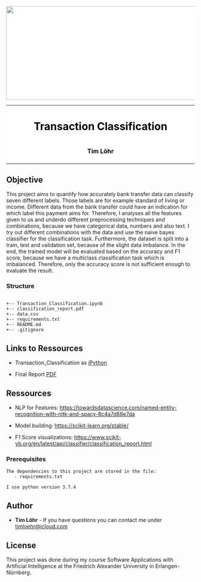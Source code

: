 <div style="background-color:white">
  <div align="center">
    <img src="https://www.fau.de/wp-content/themes/FAU-Einrichtungen/img/logos/fau-logo-240x65.svg" width="700" height="250">
    <hr>
    <h1 style="color:black">Transaction Classification<h1>
    <h3 style="color:black">Tim Löhr<h3>
  </div>
  <hr>
</div>    

## Objective
This project aims to quantify how accurately bank transfer data can classify seven different labels. Those labels are for example standard of living or income. Different data from the bank transfer could have an indication for which label this payment aims for. Therefore, I analyses all the features given to us and underdo different preprocessing techniques and combinations, because we have categorical data, numbers and also text.
I try out different combinations with the data and use the naive bayes classifier for the classification task. Furthermore, the dataset is split into a train, test and validation set, because of the slight data imbalance.
In the end, the trained model will be evaluated based on the accuracy and F1 score, because we have a multiclass classification task which is imbalanced. Therefore, only the accuracy score is not sufficient enough to evaluate the result.


### Structure

```

+-- Transaction_Classification.ipynb  
+-- classification_report.pdf            
+-- data.csv                         
+-- requirements.txt                    
+-- README.md
+-- .gitignore              

```
## Links to Ressources

- Transaction_Classification as [iPython](https://github.com/Mavengence/SAKI_Homework_1/blob/master/Transaction_Classification.ipynb)

- Final Report [PDF](https://github.com/Mavengence/SAKI_Homework_1/blob/master/classification_report.pdf)

## Ressources

- NLP for Features: https://towardsdatascience.com/named-entity-recognition-with-nltk-and-spacy-8c4a7d88e7da

- Model building: https://scikit-learn.org/stable/

- F1 Score visualizations: https://www.scikit-yb.org/en/latest/api/classifier/classification_report.html

### Prerequisites

```
The dependencies to this project are stored in the file:
   - requirements.txt

I use python version 3.7.4
```

## Author

* **Tim Löhr** - If you have questions you can contact me under timloehr@icloud.com

## License

This project was done during my course Software Applications with Artificial Intelligence at the Friedrich Alexander University in Erlangen-Nürnberg.
